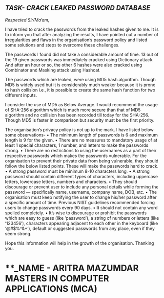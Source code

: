 _**TASK- CRACK LEAKED PASSWORD DATABASE**_
---

*Respected Sir/Ma’am,*

I have tried to crack the passwords from the leaked hashes given to me. It is to inform you that after analyzing the results, I have pointed out a number of irregularities and flaws in the organisation’s password policy and listed some solutions and steps to overcome these challenges.

The passwords I found did not take a considerable amount of time. 13 out of the 19 given passwords was immediately cracked using Dictionary attack. And after an hour or so, the other 6 hashes were also cracked using Combinator and Masking attack using Hashcat.

The passwords which are leaked, were using MD5 hash algorithm. Though MD5 is widely used but it is considerably much weaker because it is prone to hash collision i.e., it is possible to create the same hash function for two different inputs. 

I consider the use of MD5 as Below Average. I would recommend the usage of SHA-256 algorithm which is much more secure than that of MD5 algorithm and no collision has been recorded till today for the SHA-256. Though MD5 is faster in comparison but security must be the first priority. 

The organisation’s privacy policy is not up to the mark. I have listed below some observations-
•	The minimum length of passwords is 6 and maximum length is 9 for the given. 
•	There are no measures to mandatory usage of at least 1 special characters, 1 number, and letters to make the passwords strong. 
•	There are no restrictions to using the usernames as a part of their respective passwords which makes the passwords vulnerable.
For the organisation to prevent their private data from being vulnerable, they should follow the below listed points. These will make the passwords hard to crack.
•	A strong password must be minimum 8-10 characters long.
•	A strong password should contain different types of characters, including uppercase letters, lowercase letters, numbers and characters.
•	They should discourage or prevent user to include any personal details while forming the password — specifically name, username, company name, DOB, etc.
•	The organisation must keep notifying the user to change his/her password after a specific amount of time. Previous NIST guidelines recommended forcing users to change passwords every 90 days.
•	It should not contain any word spelled completely.
•	It’s wise to discourage or prohibit the passwords which are easy to guess (like ‘password’), a string of numbers or letters (like ‘123456’), characters appearing adjacent to each other in the keyboard (like ‘@#$%^&*’), default or suggested passwords from any place, even if they seem strong.

Hope this information will help in the growth of the organisation. Thanking you.

**_NAME - ARITRA MAZUMDAR
MASTERS IN COMPUTER APPLICATIONS (MCA)
===
